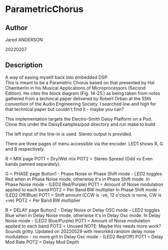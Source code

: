# ParametricChorus

## Author

<!-- Insert Your Name Here -->
Jared ANDERSON

20220207

## Description

<!-- Describe your example here -->
A way of easing myself back into embedded DSP.  
This is meant to be a Parametric Chorus based on that presented by Hal Chamberlin in his Musical Applications of Microprocessors (Second Edition).
He cites the block diagram (Fig. 14-25.) as being taken from notes gathered from a techincal paper delivered by Robert Orban at the 55th convention of the Audio Engineering Society.
I searched low and high for that technical paper but couldn't find it - maybe you can?

This implementation targets the Electro-Smith Daisy Platform on a Pod.
Clone this under the DaisyExamples/pod directory and run make to build

The left input of the line-in is used.
Stereo output is provided.

There are three pages of menu accessible via the encoder. LED1 shows R, G and B respectively.

R = MIX page
  POT1 = Dry/Wet mix
  POT2 = Stereo Spread (Odd vs Even bands panned ѕeparately).

G = PHASE page
  Button1 - Phase Noise or Phase Shift mode - LED2 toggles Red when in Phase Noise mode, otherwise it's in Phase Shift mode.
  In Phase Noise mode - (LED2 Red/Purple)
    POT1 = Amount of Noise modulation applied to each band
    POT2 = Per Band BW multiplier
  In Phase Shift mode - (LED2 Off/Blue)
    POT1 = Shift amount (CCW is -ve, 12 o'clock is none, CW is +ve)
    POT2 = Per Band BW multiplier

B = DELAY page
  Button2 - Delay Noise or Delay OSC mode - LED2 toggles Blue when in Delay Noise mode, otherwise it's in Delay Osc mode.
  In Delay Noise mode - (LED2 Blue/Purple)
    POT1 = Amount of Noise modulation applied to each band
    POT2 = Unused
    NOTE: Maybe this needs more work?  Sounds gritty.
	  Updated on 20220529 with reworked random delay noise modulation - no more grit
  In Delay Osc mode - (LED2 Red/Off)
    POT1 = Delay Mod Rate
    POT2 = Delay Mod Depth
